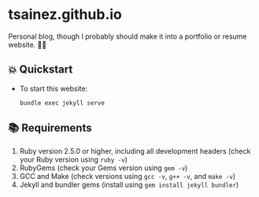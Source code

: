 # tsainez.github.io

Personal blog, though I probably should make it into a portfolio or resume website. 🤷‍♀️

## 💥 Quickstart

- To start this website:

      bundle exec jekyll serve

## 📚 Requirements

1. Ruby version 2.5.0 or higher, including all development headers (check your Ruby version using `ruby -v`)
2. RubyGems (check your Gems version using `gem -v`)
3. GCC and Make (check versions using `gcc -v`, `g++ -v`, and `make -v`)
4. Jekyll and bundler gems (install using `gem install jekyll bundler`)

